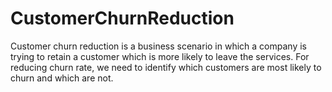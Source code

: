 # CustomerChurnReduction
Customer churn reduction is a business scenario in which a company is trying to retain a customer which is more likely to leave the services. For reducing churn rate, we need to identify which customers are most likely to churn and which are not.
